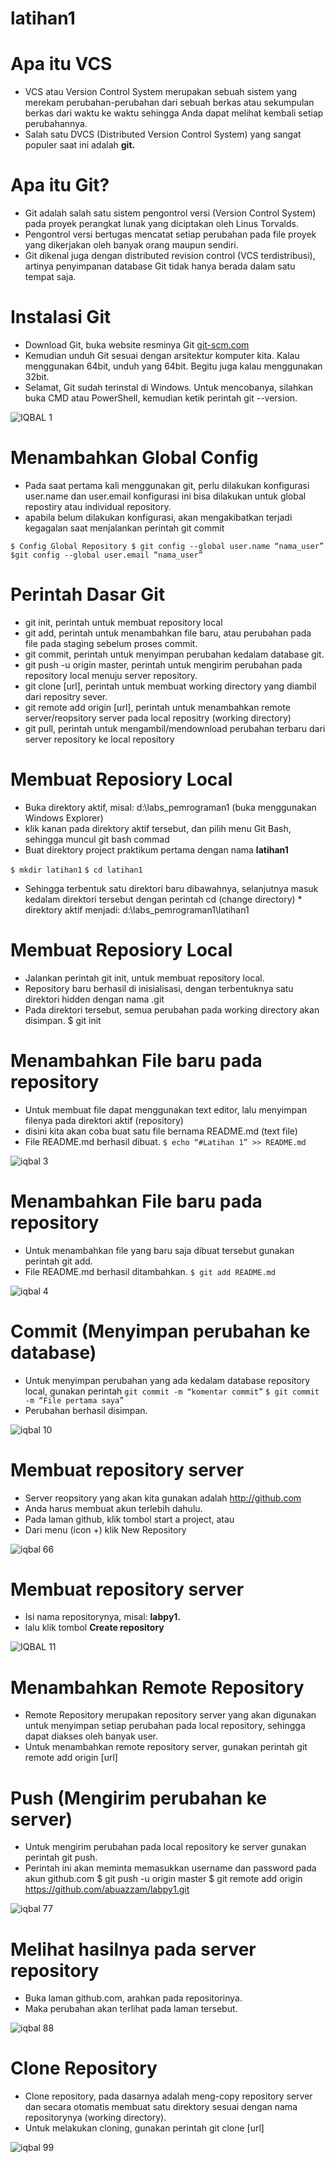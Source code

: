 # latihan1
# Apa itu VCS
* VCS atau Version Control System merupakan sebuah sistem yang merekam perubahan-perubahan dari sebuah berkas atau sekumpulan berkas dari waktu ke waktu sehingga Anda dapat melihat kembali setiap perubahannya. 
* Salah satu DVCS (Distributed Version Control System) yang sangat populer saat ini adalah **git.** 

# Apa itu Git?
* Git adalah salah satu sistem pengontrol versi (Version Control System) pada proyek perangkat lunak yang diciptakan oleh Linus Torvalds. 
* Pengontrol versi bertugas mencatat setiap perubahan pada file proyek yang dikerjakan oleh banyak orang maupun sendiri. 
* Git dikenal juga dengan distributed revision control (VCS terdistribusi), artinya penyimpanan database Git tidak hanya berada dalam satu tempat saja.

# Instalasi Git
* Download Git, buka website resminya Git [git-scm.com](https://git-scm.com) 
* Kemudian unduh Git sesuai dengan arsitektur komputer kita. Kalau menggunakan 64bit, unduh yang 64bit. Begitu juga kalau menggunakan 32bit. 
* Selamat, Git sudah terinstal di Windows. Untuk mencobanya, silahkan buka CMD atau PowerShell, kemudian ketik perintah 
git --version.

![IQBAL 1](https://user-images.githubusercontent.com/57259403/68079192-57f73600-fe18-11e9-85b5-431fe38e67a9.png)




# Menambahkan Global Config
* Pada saat pertama kali menggunakan git, perlu dilakukan konfigurasi user.name dan user.email 
 konfigurasi ini bisa dilakukan untuk global repostiry atau individual repository. 
* apabila belum dilakukan konfigurasi, akan mengakibatkan terjadi kegagalan saat menjalankan perintah git commit

``$ Config Global Repository $ git config --global user.name “nama_user”``
``$git config --global user.email “nama_user”``

# Perintah Dasar Git

* git init, perintah untuk membuat repository local 
* git add, perintah untuk menambahkan file baru, atau perubahan pada file pada staging sebelum proses commit. 
* git commit, perintah untuk menyimpan perubahan kedalam database git. 
* git push -u origin master, perintah untuk mengirim perubahan pada repository local menuju server repository. 
* git clone [url], perintah untuk membuat working directory yang diambil dari repositry sever. 
* git remote add origin [url], perintah untuk menambahkan remote server/reopsitory server pada local repositry (working directory) 
* git pull, perintah untuk mengambil/mendownload perubahan terbaru dari server repository ke local repository 

# Membuat Reposiory Local
* Buka direktory aktif, misal: d:\labs_pemrograman1 (buka menggunakan Windows Explorer) 
* klik kanan pada direktory aktif tersebut, dan pilih menu Git Bash, sehingga muncul git bash commad 
* Buat direktory project praktikum pertama dengan nama **latihan1**

``$ mkdir latihan1``
``$ cd latihan1``
* Sehingga terbentuk satu direktori baru dibawahnya, selanjutnya masuk kedalam direktori tersebut dengan perintah cd (change directory) * direktory aktif menjadi: d:\labs_pemrograman1\latihan1

# Membuat Reposiory Local
* Jalankan perintah git init, untuk membuat repository local.
* Repository baru berhasil di inisialisasi, dengan terbentuknya satu direktori hidden dengan nama .git
* Pada direktori tersebut, semua perubahan pada working directory akan disimpan. $ git init

# Menambahkan File baru pada repository
* Untuk membuat file dapat menggunakan text editor, lalu menyimpan filenya pada direktori aktif (repository) 
* disini kita akan coba buat satu file bernama README.md (text file)
* File README.md berhasil dibuat. ``$ echo “#Latihan 1” >> README.md``

![iqbal 3](https://user-images.githubusercontent.com/57259403/68079903-06ed3f00-fe24-11e9-93d4-807f528cc9ed.png)


# Menambahkan File baru pada repository
* Untuk menambahkan file yang baru saja dibuat tersebut gunakan perintah git add.
* File README.md berhasil ditambahkan. ``$ git add README.md``

![iqbal 4](https://user-images.githubusercontent.com/57259403/68079918-4caa0780-fe24-11e9-859e-21026256a951.png)

# Commit (Menyimpan perubahan ke database)
* Untuk menyimpan perubahan yang ada kedalam database repository local, gunakan perintah ``git commit -m “komentar commit”``
``$ git commit -m “File pertama saya”``
* Perubahan berhasil disimpan.

![iqbal 10](https://user-images.githubusercontent.com/57259403/68080016-db6b5400-fe25-11e9-9335-359341332edb.png)



# Membuat repository server
* Server reopsitory yang akan kita gunakan adalah http://github.com 
* Anda harus membuat akun terlebih dahulu. 
* Pada laman github, klik tombol start a project, atau 
* Dari menu (icon +) klik New Repository

![iqbal 66](https://user-images.githubusercontent.com/57259403/68079652-6f85ed00-fe1f-11e9-92e2-2d75609a31dc.png)

# Membuat repository server
* Isi nama repositorynya, misal: **labpy1.** 
* lalu klik tombol **Create repository**

![IQBAL 11](https://user-images.githubusercontent.com/57259403/68080139-8d575000-fe27-11e9-8587-04582bf60ae3.png)


# Menambahkan Remote Repository
* Remote Repository merupakan repository server yang akan digunakan untuk menyimpan setiap perubahan pada local repository, sehingga dapat diakses oleh banyak user. 
* Untuk menambahkan remote repository server, gunakan perintah git remote add origin [url]

# Push (Mengirim perubahan ke server)
* Untuk mengirim perubahan pada local repository ke server gunakan perintah git push.
* Perintah ini akan meminta memasukkan username dan password pada akun github.com $ git push -u origin master
$ git remote add origin https://github.com/abuazzam/labpy1.git

![iqbal 77](https://user-images.githubusercontent.com/57259403/68079713-7bbe7a00-fe20-11e9-8f3a-0a44eca9d92d.png)

# Melihat hasilnya pada server repository
* Buka laman github.com, arahkan pada repositorinya.             
* Maka perubahan akan terlihat pada laman tersebut.            

![iqbal 88](https://user-images.githubusercontent.com/57259403/68079759-52521e00-fe21-11e9-92f6-f775e3c6d73b.png)

# Clone Repository
* Clone repository, pada dasarnya adalah meng-copy repository server dan secara otomatis membuat satu direktory sesuai dengan nama repositorynya (working directory). 
* Untuk melakukan cloning, gunakan perintah git clone [url]

![iqbal 99](https://user-images.githubusercontent.com/57259403/68079860-26379c80-fe23-11e9-8c92-14bc62630579.png)
